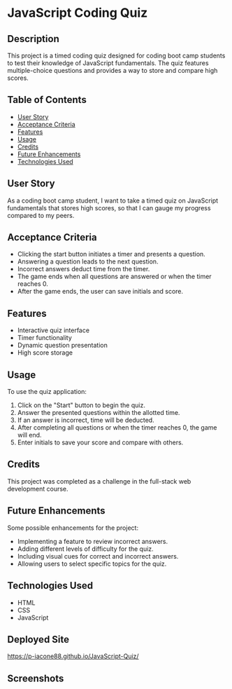 # JavaScript Coding Quiz

## Description
This project is a timed coding quiz designed for coding boot camp students to test their knowledge of JavaScript fundamentals. The quiz features multiple-choice questions and provides a way to store and compare high scores.

## Table of Contents
- [User Story](#user-story)
- [Acceptance Criteria](#acceptance-criteria)
- [Features](#features)
- [Usage](#usage)
- [Credits](#credits)
- [Future Enhancements](#future-enhancements)
- [Technologies Used](#technologies-used)

## User Story
As a coding boot camp student, I want to take a timed quiz on JavaScript fundamentals that stores high scores, so that I can gauge my progress compared to my peers.

## Acceptance Criteria
- Clicking the start button initiates a timer and presents a question.
- Answering a question leads to the next question.
- Incorrect answers deduct time from the timer.
- The game ends when all questions are answered or when the timer reaches 0.
- After the game ends, the user can save initials and score.

## Features
- Interactive quiz interface
- Timer functionality
- Dynamic question presentation
- High score storage

## Usage
To use the quiz application:
1. Click on the "Start" button to begin the quiz.
2. Answer the presented questions within the allotted time.
3. If an answer is incorrect, time will be deducted.
4. After completing all questions or when the timer reaches 0, the game will end.
5. Enter initials to save your score and compare with others.

## Credits
This project was completed as a challenge in the full-stack web development course.

## Future Enhancements
Some possible enhancements for the project:
- Implementing a feature to review incorrect answers.
- Adding different levels of difficulty for the quiz.
- Including visual cues for correct and incorrect answers.
- Allowing users to select specific topics for the quiz.

## Technologies Used
- HTML
- CSS
- JavaScript

## Deployed Site

https://p-iacone88.github.io/JavaScript-Quiz/

## Screenshots

